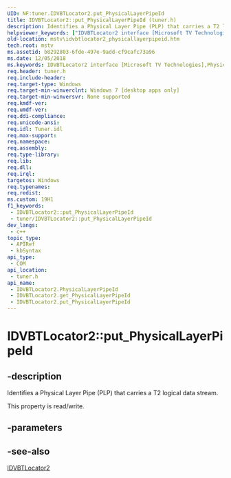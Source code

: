 ```yaml
---
UID: NF:tuner.IDVBTLocator2.put_PhysicalLayerPipeId
title: IDVBTLocator2::put_PhysicalLayerPipeId (tuner.h)
description: Identifies a Physical Layer Pipe (PLP) that carries a T2 logical data stream.
helpviewer_keywords: ["IDVBTLocator2 interface [Microsoft TV Technologies]","PhysicalLayerPipeId property","IDVBTLocator2.PhysicalLayerPipeId","IDVBTLocator2.put_PhysicalLayerPipeId","IDVBTLocator2::PhysicalLayerPipeId","IDVBTLocator2::get_PhysicalLayerPipeId","IDVBTLocator2::put_PhysicalLayerPipeId","PhysicalLayerPipeId property [Microsoft TV Technologies]","PhysicalLayerPipeId property [Microsoft TV Technologies]","IDVBTLocator2 interface","mstv.idvbtlocator2_physicallayerpipeid","put_PhysicalLayerPipeId","tuner/IDVBTLocator2::PhysicalLayerPipeId","tuner/IDVBTLocator2::get_PhysicalLayerPipeId","tuner/IDVBTLocator2::put_PhysicalLayerPipeId"]
old-location: mstv\idvbtlocator2_physicallayerpipeid.htm
tech.root: mstv
ms.assetid: b8292803-6fde-497e-9add-cf9cafc73a96
ms.date: 12/05/2018
ms.keywords: IDVBTLocator2 interface [Microsoft TV Technologies],PhysicalLayerPipeId property, IDVBTLocator2.PhysicalLayerPipeId, IDVBTLocator2.put_PhysicalLayerPipeId, IDVBTLocator2::PhysicalLayerPipeId, IDVBTLocator2::get_PhysicalLayerPipeId, IDVBTLocator2::put_PhysicalLayerPipeId, PhysicalLayerPipeId property [Microsoft TV Technologies], PhysicalLayerPipeId property [Microsoft TV Technologies],IDVBTLocator2 interface, mstv.idvbtlocator2_physicallayerpipeid, put_PhysicalLayerPipeId, tuner/IDVBTLocator2::PhysicalLayerPipeId, tuner/IDVBTLocator2::get_PhysicalLayerPipeId, tuner/IDVBTLocator2::put_PhysicalLayerPipeId
req.header: tuner.h
req.include-header: 
req.target-type: Windows
req.target-min-winverclnt: Windows 7 [desktop apps only]
req.target-min-winversvr: None supported
req.kmdf-ver: 
req.umdf-ver: 
req.ddi-compliance: 
req.unicode-ansi: 
req.idl: Tuner.idl
req.max-support: 
req.namespace: 
req.assembly: 
req.type-library: 
req.lib: 
req.dll: 
req.irql: 
targetos: Windows
req.typenames: 
req.redist: 
ms.custom: 19H1
f1_keywords:
 - IDVBTLocator2::put_PhysicalLayerPipeId
 - tuner/IDVBTLocator2::put_PhysicalLayerPipeId
dev_langs:
 - c++
topic_type:
 - APIRef
 - kbSyntax
api_type:
 - COM
api_location:
 - tuner.h
api_name:
 - IDVBTLocator2.PhysicalLayerPipeId
 - IDVBTLocator2.get_PhysicalLayerPipeId
 - IDVBTLocator2.put_PhysicalLayerPipeId
---
```


# IDVBTLocator2::put_PhysicalLayerPipeId


## -description

Identifies a Physical Layer Pipe (PLP) that carries a T2 logical data stream.

This property is read/write.

## -parameters

## -see-also

<a href="/previous-versions/windows/desktop/api/tuner/nn-tuner-idvbtlocator2">IDVBTLocator2</a>